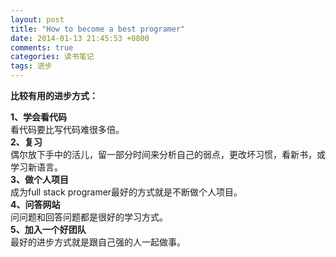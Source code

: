 ```yaml
---
layout: post
title: "How to become a best programer"
date: 2014-01-13 21:45:53 +0800
comments: true
categories: 读书笔记
tags: 进步
---
```

**比较有用的进步方式：**  


**1、学会看代码**  
看代码要比写代码难很多倍。  
**2、复习**  
偶尔放下手中的活儿，留一部分时间来分析自己的弱点，更改坏习惯，看新书，或学习新语言。  
**3、做个人项目**  
成为full stack programer最好的方式就是不断做个人项目。  
**4、问答网站**  
问问题和回答问题都是很好的学习方式。  
**5、加入一个好团队**  
最好的进步方式就是跟自己强的人一起做事。

